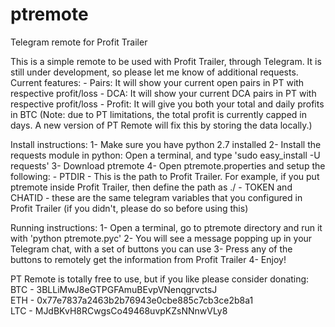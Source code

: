 # ptremote
Telegram remote for Profit Trailer

This is a simple remote to be used with Profit Trailer, through Telegram. It is still under development, so please let me know of additional requests. 
Current features:
    - Pairs: It will show your current open pairs in PT with respective profit/loss
    - DCA: It will show your current DCA pairs in PT with respective profit/loss
    - Profit: It will give you both your total and daily profits in BTC (Note: due to PT limitations, the total profit is currently capped in days. A new version of PT Remote will fix this by storing the data locally.)



Install instructions:
1- Make sure you have python 2.7 installed
2- Install the requests module in python: Open a terminal, and type 'sudo easy_install -U requests'
3- Download ptremote
4- Open ptremote.properties and setup the following:
      - PTDIR - This  is the path to Profit Trailer. For example, if you put ptremote inside Profit Trailer, then define the path as ./
      - TOKEN and CHATID - these are the same telegram variables that you configured in Profit Trailer (if you didn't, please do so before using this)
      

Running instructions:
1- Open a terminal, go to ptremote directory and run it with 'python ptremote.pyc'
2- You will see a message popping up in your Telegram chat, with a set of buttons you can use
3- Press any of the buttons to remotely get the information from Profit Trailer
4- Enjoy!



PT Remote is totally free to use, but if you like please consider donating:                                 
BTC - 3BLLiMwJ8eGTPGFAmuBEvpVNenqgrvctsJ                                                              
ETH - 0x77e7837a2463b2b76943e0cbe885c7cb3ce2b8a1                                                
LTC - MJdBKvH8RCwgsCo49468uvpKZsNNnwVLy8                                 

